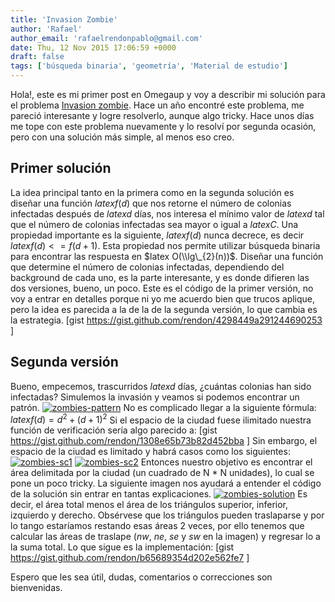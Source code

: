 ```yaml
---
title: 'Invasion Zombie'
author: 'Rafael'
author_email: 'rafaelrendonpablo@gmail.com'
date: Thu, 12 Nov 2015 17:06:59 +0000
draft: false
tags: ['búsqueda binaria', 'geometría', 'Material de estudio']
---
```


Hola!, este es mi primer post en Omegaup y voy a describir mi solución para el problema [Invasion zombie](https://omegaup.com/arena/IOI2014E1P3/practice/#problems/invasionzombie). Hace un año encontré este problema, me pareció interesante y logre resolverlo, aunque algo tricky. Hace unos días me tope con este problema nuevamente y lo resolví por segunda ocasión, pero con una solución más simple, al menos eso creo.

Primer solución
---------------

La idea principal tanto en la primera como en la segunda solución es diseñar una función $latex f(d)$ que nos retorne el número de colonias infectadas después de $latex d$ días, nos interesa el mínimo valor de $latex d$ tal que el número de colonias infectadas sea mayor o igual a $latex C$. Una propiedad importante es la siguiente, $latex f(d)$ nunca decrece, es decir $latex f(d) <= f(d+1)$. Esta propiedad nos permite utilizar búsqueda binaria para encontrar las respuesta en $latex O(\\lg\_{2}(n))$. Diseñar una función que determine el número de colonias infectadas, dependiendo del background de cada uno, es la parte interesante, y es donde difieren las dos versiones, bueno, un poco. Este es el código de la primer versión, no voy a entrar en detalles porque ni yo me acuerdo bien que trucos aplique, pero la idea es parecida a la de la de la segunda versión, lo que cambia es la estrategia. \[gist https://gist.github.com/rendon/4298449a291244690253 \]

Segunda versión
---------------

Bueno, empecemos, trascurridos $latex d$ días, ¿cuántas colonias han sido infectadas? Simulemos la invasión y veamos si podemos encontrar un patrón. [![zombies-pattern](/images/zombies-pattern.png)](/images/zombies-pattern.png) No es complicado llegar a la siguiente fórmula: $latex f(d) = d^{2} + (d+1)^{2}$ Si el espacio de la ciudad fuese ilimitado nuestra función de verificación sería algo parecido a: \[gist https://gist.github.com/rendon/1308e65b73b82d452bba \] Sin embargo, el espacio de la ciudad es limitado y habrá casos como los siguientes: [![zombies-sc1](/images/zombies-sc1.png)](/images/zombies-sc1.png) [![zombies-sc2](/images/zombies-sc2.png)](/images/zombies-sc2.png) Entonces nuestro objetivo es encontrar el área delimitada por la ciudad (un cuadrado de N \* N unidades), lo cual se pone un poco tricky. La siguiente imagen nos ayudará a entender el código de la solución sin entrar en tantas explicaciones. [![zombies-solution](/images/zombies-solution.png)](/images/zombies-solution.png) Es decir, el área total menos el área de los triángulos superior, inferior, izquierdo y derecho. Obsérvese que los triángulos pueden traslaparse y por lo tango estaríamos restando esas áreas 2 veces, por ello tenemos que calcular las áreas de traslape (_nw_, _ne_, _se_ y _sw_ en la imagen) y regresar lo a la suma total. Lo que sigue es la implementación: \[gist https://gist.github.com/rendon/b65689354d202e562fe7 \]

Espero que les sea útil, dudas, comentarios o correcciones son bienvenidas.